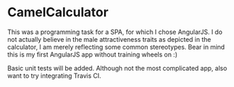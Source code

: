 # CamelCalculator
This was a programming task for a SPA, for which I chose AngularJS. I do not actually believe in the male attractiveness traits as depicted in the calculator, I am merely reflecting some common stereotypes. Bear in mind this is my first AngularJS app without training wheels on :)

Basic unit tests will be added. Although not the most complicated app, also want to try integrating Travis CI.
